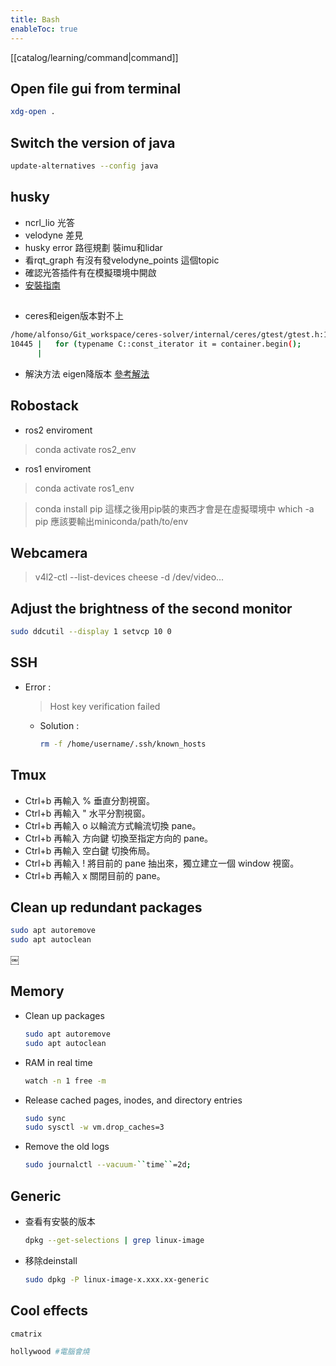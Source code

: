 ```yaml
---
title: Bash
enableToc: true
---
```

[[catalog/learning/command|command]]

## Open file gui from terminal
```bash
xdg-open .
```

## Switch the version of java
```bash
update-alternatives --config java
```

## husky
- ncrl_lio 光答
- velodyne 差見
- husky error 路徑規劃
裝imu和lidar
- 看rqt_graph 有沒有發velodyne_points 這個topic
- 確認光答插件有在模擬環境中開啟
- [安裝指南](https://hackmd.io/iOtCxeZtSSqi2rCyHt2dyg?view)
## 
- ceres和eigen版本對不上
```bash
/home/alfonso/Git_workspace/ceres-solver/internal/ceres/gtest/gtest.h:10445:35: error: variable or field ‘it’ declared void
10445 |   for (typename C::const_iterator it = container.begin();
      | 
```
- 解決方法 eigen降版本 [參考解法](https://blog.csdn.net/SoftwarerRJY/article/details/113354759)

## Robostack
- ros2 enviroment
> conda activate ros2_env

- ros1 enviroment
> conda activate ros1_env

> conda install pip 
> 這樣之後用pip裝的東西才會是在虛擬環境中
> which -a pip 
> 應該要輸出miniconda/path/to/env


## Webcamera
> v4l2-ctl --list-devices
> cheese -d /dev/video...

## Adjust the brightness of the second monitor
```bash
sudo ddcutil --display 1 setvcp 10 0
```

## SSH
- Error : 
	> Host key verification failed
	- Solution :
		```bash
		rm -f /home/username/.ssh/known_hosts
		```

## Tmux
- Ctrl+b 再輸入 % 垂直分割視窗。
- Ctrl+b 再輸入 " 水平分割視窗。
- Ctrl+b 再輸入 o 以輪流方式輪流切換 pane。
- Ctrl+b 再輸入 方向鍵 切換至指定方向的 pane。
- Ctrl+b 再輸入 空白鍵 切換佈局。
- Ctrl+b 再輸入 ! 將目前的 pane 抽出來，獨立建立一個 window 視窗。
- Ctrl+b 再輸入 x 關閉目前的 pane。

## Clean up redundant packages
```bash
sudo apt autoremove
sudo apt autoclean
```
​￼
## Memory
- Clean up packages
	```bash
	sudo apt autoremove
	sudo apt autoclean
	```
- RAM in real time
	```bash
	watch -n 1 free -m
	```
- Release cached pages, inodes, and directory entries
	```bash
	sudo sync
	sudo sysctl -w vm.drop_caches=3
	```
- Remove the old logs
	```bash
	sudo journalctl --vacuum-``time``=2d;
	```

## Generic
- 查看有安裝的版本
	```bash
	dpkg --get-selections | grep linux-image
	```

- 移除deinstall
	```bash
	sudo dpkg -P linux-image-x.xxx.xx-generic
	```

## Cool effects
```bash
cmatrix
```
	
```bash
hollywood #電腦會燒
```

